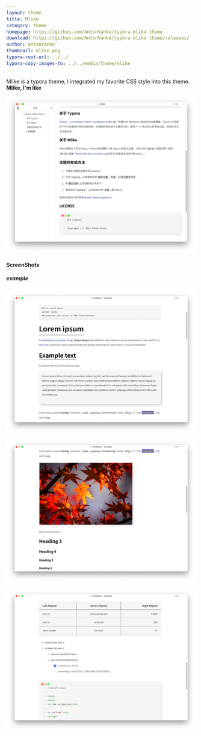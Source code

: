 ```yaml
---
layout: theme
title: Mlike
category: theme
homepage: https://github.com/AntonVanke/typora-mlike-theme
download: https://github.com/AntonVanke/typora-mlike-theme/releases/
author: AntonVanke
thumbnail: mlike.png
typora-root-url: ../../
typora-copy-images-to: ../../media/theme/mlike
---
```


Mlike is a typora theme, I integrated my favorite CSS style into this theme. **Mlike, I'm like**

![](/media/theme/mlike/mlike.png)

#### ScreenShots

##### example

![](/media/theme/mlike/mlike-1.png)

![](/media/theme/mlike/mlike-2.png)

![](/media/theme/mlike/mlike-3.png)
